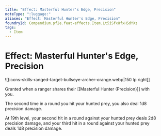```yaml
---
title: "Effect: Masterful Hunter's Edge, Precision"
noteType: ":luggage:"
aliases: "Effect: Masterful Hunter's Edge, Precision"
foundryId: Compendium.pf2e.feat-effects.Item.Lt5iSfx8fxHSdYXz
tags:
  - Item
---
```


# Effect: Masterful Hunter's Edge, Precision
![[icons-skills-ranged-target-bullseye-archer-orange.webp|150 lp right]]

Granted when a ranger shares their [[Masterful Hunter (Precision)]] with you.

The second time in a round you hit your hunted prey, you also deal 1d8 precision damage.

At 19th level, your second hit in a round against your hunted prey deals 2d8 precision damage, and your third hit in a round against your hunted prey deals 1d8 precision damage.
